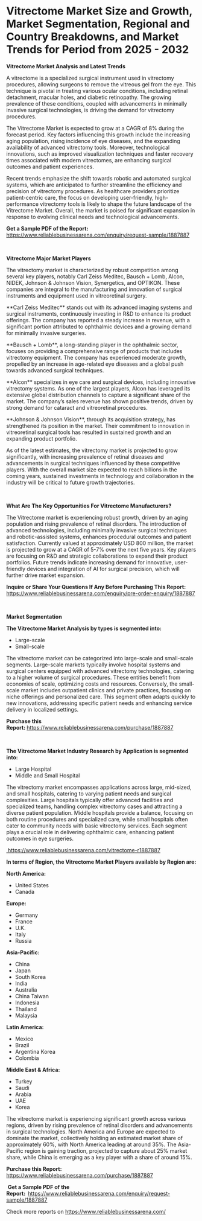 <p><h1>Vitrectome Market Size and Growth, Market Segmentation, Regional and Country Breakdowns, and Market Trends for Period from 2025 -  2032</h1></p><p><strong>Vitrectome Market Analysis and Latest Trends</strong></p>
<p><p>A vitrectome is a specialized surgical instrument used in vitrectomy procedures, allowing surgeons to remove the vitreous gel from the eye. This technique is pivotal in treating various ocular conditions, including retinal detachment, macular holes, and diabetic retinopathy. The growing prevalence of these conditions, coupled with advancements in minimally invasive surgical technologies, is driving the demand for vitrectomy procedures.</p><p>The Vitrectome Market is expected to grow at a CAGR of 8% during the forecast period. Key factors influencing this growth include the increasing aging population, rising incidence of eye diseases, and the expanding availability of advanced vitrectomy tools. Moreover, technological innovations, such as improved visualization techniques and faster recovery times associated with modern vitrectomes, are enhancing surgical outcomes and patient experiences.</p><p>Recent trends emphasize the shift towards robotic and automated surgical systems, which are anticipated to further streamline the efficiency and precision of vitrectomy procedures. As healthcare providers prioritize patient-centric care, the focus on developing user-friendly, high-performance vitrectomy tools is likely to shape the future landscape of the Vitrectome Market. Overall, the market is poised for significant expansion in response to evolving clinical needs and technological advancements.</p></p>
<p><strong>Get a Sample PDF of the Report:&nbsp;</strong> <a href="https://www.reliablebusinessarena.com/enquiry/request-sample/1887887?utm_campaign=3558&utm_medium=2&utm_source=Github&utm_content=ia&utm_term=10042025&utm_id=vitrectome">https://www.reliablebusinessarena.com/enquiry/request-sample/1887887</a></p>
<p>&nbsp;</p>
<p><strong>Vitrectome Major Market Players</strong></p>
<p><p>The vitrectomy market is characterized by robust competition among several key players, notably Carl Zeiss Meditec, Bausch + Lomb, Alcon, NIDEK, Johnson & Johnson Vision, Synergetics, and OPTIKON. These companies are integral to the manufacturing and innovation of surgical instruments and equipment used in vitreoretinal surgery.</p><p>**Carl Zeiss Meditec** stands out with its advanced imaging systems and surgical instruments, continuously investing in R&D to enhance its product offerings. The company has reported a steady increase in revenue, with a significant portion attributed to ophthalmic devices and a growing demand for minimally invasive surgeries.</p><p>**Bausch + Lomb**, a long-standing player in the ophthalmic sector, focuses on providing a comprehensive range of products that includes vitrectomy equipment. The company has experienced moderate growth, propelled by an increase in age-related eye diseases and a global push towards advanced surgical techniques.</p><p>**Alcon** specializes in eye care and surgical devices, including innovative vitrectomy systems. As one of the largest players, Alcon has leveraged its extensive global distribution channels to capture a significant share of the market. The company’s sales revenue has shown positive trends, driven by strong demand for cataract and vitreoretinal procedures.</p><p>**Johnson & Johnson Vision**, through its acquisition strategy, has strengthened its position in the market. Their commitment to innovation in vitreoretinal surgical tools has resulted in sustained growth and an expanding product portfolio.</p><p>As of the latest estimates, the vitrectomy market is projected to grow significantly, with increasing prevalence of retinal diseases and advancements in surgical techniques influenced by these competitive players. With the overall market size expected to reach billions in the coming years, sustained investments in technology and collaboration in the industry will be critical to future growth trajectories.</p></p>
<p>&nbsp;</p>
<p><strong>What Are The Key Opportunities For Vitrectome Manufacturers?</strong></p>
<p><p>The Vitrectome market is experiencing robust growth, driven by an aging population and rising prevalence of retinal disorders. The introduction of advanced technologies, including minimally invasive surgical techniques and robotic-assisted systems, enhances procedural outcomes and patient satisfaction. Currently valued at approximately USD 800 million, the market is projected to grow at a CAGR of 5-7% over the next five years. Key players are focusing on R&D and strategic collaborations to expand their product portfolios. Future trends indicate increasing demand for innovative, user-friendly devices and integration of AI for surgical precision, which will further drive market expansion.</p></p>
<p><strong>Inquire or Share Your Questions If Any Before Purchasing This Report:</strong> <a href="https://www.reliablebusinessarena.com/enquiry/pre-order-enquiry/1887887?utm_campaign=3558&utm_medium=2&utm_source=Github&utm_content=ia&utm_term=10042025&utm_id=vitrectome">https://www.reliablebusinessarena.com/enquiry/pre-order-enquiry/1887887</a></p>
<p>&nbsp;</p>
<p><strong>Market Segmentation</strong></p>
<p><strong>The Vitrectome Market Analysis by types is segmented into:</strong></p>
<p><ul><li>Large-scale</li><li>Small-scale</li></ul></p>
<p><p>The vitrectome market can be categorized into large-scale and small-scale segments. Large-scale markets typically involve hospital systems and surgical centers equipped with advanced vitrectomy technologies, catering to a higher volume of surgical procedures. These entities benefit from economies of scale, optimizing costs and resources. Conversely, the small-scale market includes outpatient clinics and private practices, focusing on niche offerings and personalized care. This segment often adapts quickly to new innovations, addressing specific patient needs and enhancing service delivery in localized settings.</p></p>
<p><strong>Purchase this Report:&nbsp;</strong><a href="https://www.reliablebusinessarena.com/purchase/1887887?utm_campaign=3558&utm_medium=2&utm_source=Github&utm_content=ia&utm_term=10042025&utm_id=vitrectome">https://www.reliablebusinessarena.com/purchase/1887887</a></p>
<p>&nbsp;</p>
<p><strong>The Vitrectome Market Industry Research by Application is segmented into:</strong></p>
<p><ul><li>Large Hospital</li><li>Middle and Small Hospital</li></ul></p>
<p><p>The vitrectomy market encompasses applications across large, mid-sized, and small hospitals, catering to varying patient needs and surgical complexities. Large hospitals typically offer advanced facilities and specialized teams, handling complex vitrectomy cases and attracting a diverse patient population. Middle hospitals provide a balance, focusing on both routine procedures and specialized care, while small hospitals often cater to community needs with basic vitrectomy services. Each segment plays a crucial role in delivering ophthalmic care, enhancing patient outcomes in eye surgeries.</p></p>
<p><a href="https://www.reliablebusinessarena.com/vitrectome-r1887887?utm_campaign=3558&utm_medium=2&utm_source=Github&utm_content=ia&utm_term=10042025&utm_id=vitrectome">&nbsp;https://www.reliablebusinessarena.com/vitrectome-r1887887</a></p>
<p><strong>In terms of Region, the Vitrectome Market Players available by Region are:</strong></p>
<p>
    <p> <strong> North America: </strong>
        <ul>
            <li>United States</li>
            <li>Canada</li>
        </ul>
        </p> 
    <p> <strong> Europe: </strong>
        <ul>
            <li>Germany</li>
            <li>France</li>
            <li>U.K.</li>
            <li>Italy</li>
            <li>Russia</li>
        </ul>
        </p> 
    <p> <strong> Asia-Pacific: </strong>
        <ul>
            <li>China</li>
            <li>Japan</li>
            <li>South Korea</li>
            <li>India</li>
            <li>Australia</li>
            <li>China Taiwan</li>
            <li>Indonesia</li>
            <li>Thailand</li>
            <li>Malaysia</li>
        </ul>
        </p> 
    <p> <strong> Latin America: </strong>
        <ul>
            <li>Mexico</li>
            <li>Brazil</li>
            <li>Argentina Korea</li>
            <li>Colombia</li>
        </ul>
        </p> 
    <p> <strong> Middle East & Africa: </strong>
        <ul>
            <li>Turkey</li>
            <li>Saudi</li>
            <li>Arabia</li>
            <li>UAE</li>
            <li>Korea</li>
        </ul>
    </p>
    </p>
<p><p>The vitrectome market is experiencing significant growth across various regions, driven by rising prevalence of retinal disorders and advancements in surgical technologies. North America and Europe are expected to dominate the market, collectively holding an estimated market share of approximately 60%, with North America leading at around 35%. The Asia-Pacific region is gaining traction, projected to capture about 25% market share, while China is emerging as a key player with a share of around 15%.</p></p>
<p><strong>Purchase this Report: </strong><a href="https://www.reliablebusinessarena.com/purchase/1887887?utm_campaign=3558&utm_medium=2&utm_source=Github&utm_content=ia&utm_term=10042025&utm_id=vitrectome">https://www.reliablebusinessarena.com/purchase/1887887</a></p>
<p>&nbsp;<strong>Get a Sample PDF of the Report:&nbsp;&nbsp;</strong><a href="https://www.reliablebusinessarena.com/enquiry/request-sample/1887887?utm_campaign=3558&utm_medium=2&utm_source=Github&utm_content=ia&utm_term=10042025&utm_id=vitrectome">https://www.reliablebusinessarena.com/enquiry/request-sample/1887887</a></p>
<p><strong></strong></p>
<p>Check more reports on <a href="https://www.reliablebusinessarena.com/?utm_campaign=3558&utm_medium=2&utm_source=Github&utm_content=ia&utm_term=10042025&utm_id=vitrectome">https://www.reliablebusinessarena.com/</a></p>